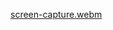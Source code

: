 [screen-capture.webm](https://github.com/Prasanna0o0/Ecommerce/assets/74823833/a52fb51f-b4f2-4358-a0f4-70f89562e56e)
